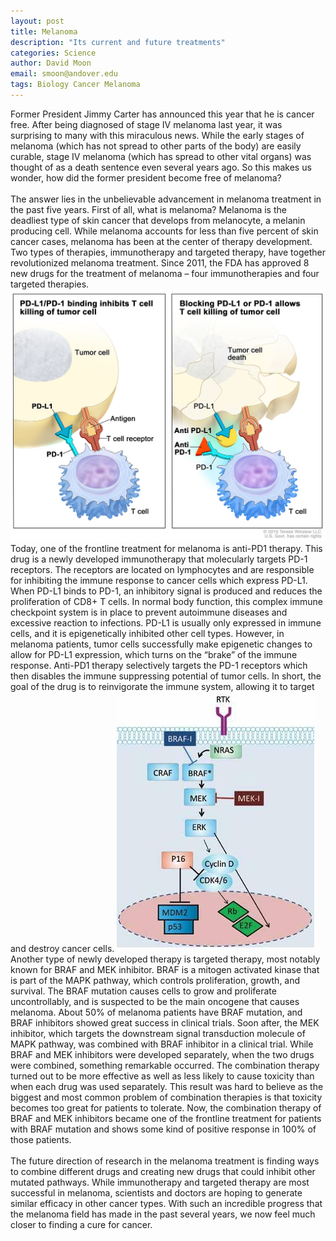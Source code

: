 ```yaml
---
layout: post
title: Melanoma
description: "Its current and future treatments"
categories: Science
author: David Moon
email: smoon@andover.edu
tags: Biology Cancer Melanoma
---
```


Former President Jimmy Carter has announced this year that he is cancer free. After being diagnosed of stage IV melanoma last year, it was surprising to many with this miraculous news. While the early stages of melanoma (which has not spread to other parts of the body) are easily curable, stage IV melanoma (which has spread to other vital organs) was thought of as a death sentence even several years ago. So this makes us wonder, how did the former president become free of melanoma? 
<br>
<br>
The answer lies in the unbelievable advancement in melanoma treatment in the past five years. First of all, what is melanoma? Melanoma is the deadliest type of skin cancer that develops from melanocyte, a melanin producing cell. While melanoma accounts for less than five percent of skin cancer cases, melanoma has been at the center of therapy development. Two types of therapies, immunotherapy and targeted therapy, have together revolutionized melanoma treatment. Since 2011, the FDA has approved 8 new drugs for the treatment of melanoma – four immunotherapies and four targeted therapies. 
![Enzyme blocking](/Assets/Article/65483509.png)
Today, one of the frontline treatment for melanoma is anti-PD1 therapy. This drug is a newly developed immunotherapy that molecularly targets PD-1 receptors. The receptors are located on lymphocytes and are responsible for inhibiting the immune response to cancer cells which express PD-L1. When PD-L1 binds to PD-1, an inhibitory signal is produced and reduces the proliferation of CD8+ T cells. In normal body function, this complex immune checkpoint system is in place to prevent autoimmune diseases and excessive reaction to infections. PD-L1 is usually only expressed in immune cells, and it is epigenetically inhibited other cell types. However, in melanoma patients, tumor cells successfully make epigenetic changes to allow for PD-L1 expression, which turns on the “brake” of the immune response. Anti-PD1 therapy selectively targets the PD-1 receptors which then disables the immune suppressing potential of tumor cells. In short, the goal of the drug is to reinvigorate the immune system, allowing it to target and destroy cancer cells. 
![Enzyme diagram](/Assets/Article/29215388.jpeg)
Another type of newly developed therapy is targeted therapy, most notably known for BRAF and MEK inhibitor. BRAF is a mitogen activated kinase that is part of the MAPK pathway, which controls proliferation, growth, and survival. The BRAF mutation causes cells to grow and proliferate uncontrollably, and is suspected to be the main oncogene that causes melanoma.  About 50% of melanoma patients have BRAF mutation, and BRAF inhibitors showed great success in clinical trials. Soon after, the MEK inhibitor, which targets the downstream signal transduction molecule of MAPK pathway, was combined with BRAF inhibitor in a clinical trial. While BRAF and MEK inhibitors were developed separately, when the two drugs were combined, something remarkable occurred. The combination therapy turned out to be more effective as well as less likely to cause toxicity than when each drug was used separately. This result was hard to believe as the biggest and most common problem of combination therapies is that toxicity becomes too great for patients to tolerate. Now, the combination therapy of BRAF and MEK inhibitors became one of the frontline treatment for patients with BRAF mutation and shows some kind of positive response in 100% of those patients. 
<br>
<br>
The future direction of research in the melanoma treatment is finding ways to combine different drugs and creating new drugs that could inhibit other mutated pathways. While immunotherapy and targeted therapy are most successful in melanoma, scientists and doctors are hoping to generate similar efficacy in other cancer types. With such an incredible progress that the melanoma field has made in the past several years, we now feel much closer to finding a cure for cancer. 
